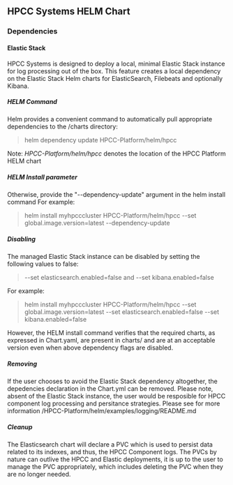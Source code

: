 ## HPCC Systems HELM Chart

### Dependencies

#### Elastic Stack
HPCC Systems is designed to deploy a local, minimal Elastic Stack instance for log processing out of the box. This feature creates a local dependency on the Elastic Stack Helm charts for ElasticSearch, Filebeats and optionally Kibana.

##### HELM Command
Helm provides a convenient command to automatically pull appropriate dependencies to the /charts directory:
> helm dependency update HPCC-Platform/helm/hpcc

Note: *HPCC-Platform/helm/hpcc* denotes the location of the HPCC Platform HELM chart
##### HELM Install parameter
Otherwise, provide the "--dependency-update" argument in the helm install command
For example:
> helm install myhpcccluster HPCC-Platform/helm/hpcc  --set global.image.version=latest --dependency-update

##### Disabling
The managed Elastic Stack instance can be disabled by setting the following values to false:
>--set elasticsearch.enabled=false
and
>--set kibana.enabled=false

For example:
> helm install myhpcccluster HPCC-Platform/helm/hpcc  --set global.image.version=latest --set elasticsearch.enabled=false --set kibana.enabled=false

However, the HELM install command verifies that the required charts, as expressed in Chart.yaml, are present in charts/ and are at an acceptable version even when above dependency flags are disabled.

##### Removing
If the user chooses to avoid the Elastic Stack dependency altogether, the depedencies declaration in the Chart.yml can be removed. Please note, absent of the Elastic Stack instance, the user would be resposible for HPCC component log processing and persitance strategies. Please see for more information /HPCC-Platform/helm/examples/logging/README.md

##### Cleanup
The Elasticsearch chart will declare a PVC which is used to persist data related to its indexes, and thus, the HPCC Component logs. The PVCs by nature can outlive the HPCC and Elastic deployments, it is up to the user to manage the PVC appropriately, which includes deleting the PVC when they are no longer needed.
